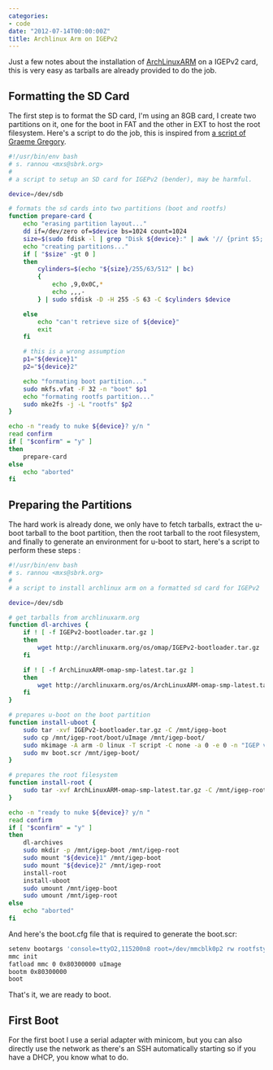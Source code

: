```yaml
---
categories:
- code
date: "2012-07-14T00:00:00Z"
title: Archlinux Arm on IGEPv2
---
```


Just a few notes about the installation of [ArchLinuxARM](http://archlinuxarm.com)
on a IGEPv2 card, this is very easy as tarballs are already provided
to do the job.

## Formatting the SD Card

The first step is to format the SD card, I'm using an 8GB card, I
create two partitions on it, one for the boot in FAT and the other in
EXT to host the root filesystem. Here's a script to do the job, this
is inspired from [a script of Graeme Gregory](http://downloads.angstrom-distribution.org/demo/beaglebone/mkcard.txt).

```bash
#!/usr/bin/env bash
# s. rannou <mxs@sbrk.org>
#
# a script to setup an SD card for IGEPv2 (bender), may be harmful.

device=/dev/sdb

# formats the sd cards into two partitions (boot and rootfs)
function prepare-card {
    echo "erasing partition layout..."
    dd if=/dev/zero of=$device bs=1024 count=1024
    size=$(sudo fdisk -l | grep "Disk ${device}:" | awk '// {print $5; }')
    echo "creating partitions..."
    if [ "$size" -gt 0 ]
    then
        cylinders=$(echo "${size}/255/63/512" | bc)
        {
            echo ,9,0x0C,*
            echo ,,,-
        } | sudo sfdisk -D -H 255 -S 63 -C $cylinders $device

    else
        echo "can't retrieve size of ${device}"
        exit
    fi

    # this is a wrong assumption
    p1="${device}1"
    p2="${device}2"

    echo "formating boot partition..."
    sudo mkfs.vfat -F 32 -n "boot" $p1
    echo "formating rootfs partition..."
    sudo mke2fs -j -L "rootfs" $p2
}

echo -n "ready to nuke ${device}? y/n "
read confirm
if [ "$confirm" = "y" ]
then
    prepare-card
else
    echo "aborted"
fi
```

## Preparing the Partitions

The hard work is already done, we only have to fetch tarballs, extract
the u-boot tarball to the boot partition, then the root tarball to the
root filesystem, and finally to generate an environment for u-boot to
start, here's a script to perform these steps :

```bash
#!/usr/bin/env bash
# s. rannou <mxs@sbrk.org>
#
# a script to install archlinux arm on a formatted sd card for IGEPv2

device=/dev/sdb

# get tarballs from archlinuxarm.org
function dl-archives {
    if ! [ -f IGEPv2-bootloader.tar.gz ]
    then
        wget http://archlinuxarm.org/os/omap/IGEPv2-bootloader.tar.gz
    fi

    if ! [ -f ArchLinuxARM-omap-smp-latest.tar.gz ]
    then
        wget http://archlinuxarm.org/os/ArchLinuxARM-omap-smp-latest.tar.gz
    fi
}

# prepares u-boot on the boot partition
function install-uboot {
    sudo tar -xvf IGEPv2-bootloader.tar.gz -C /mnt/igep-boot
    sudo cp /mnt/igep-root/boot/uImage /mnt/igep-boot/
    sudo mkimage -A arm -O linux -T script -C none -a 0 -e 0 -n "IGEP v2 boot script" -d boot.cfg boot.scr
    sudo mv boot.scr /mnt/igep-boot/
}

# prepares the root filesystem
function install-root {
    sudo tar -xvf ArchLinuxARM-omap-smp-latest.tar.gz -C /mnt/igep-root
}

echo -n "ready to nuke ${device}? y/n "
read confirm
if [ "$confirm" = "y" ]
then
    dl-archives
    sudo mkdir -p /mnt/igep-boot /mnt/igep-root
    sudo mount "${device}1" /mnt/igep-boot
    sudo mount "${device}2" /mnt/igep-root
    install-root
    install-uboot
    sudo umount /mnt/igep-boot
    sudo umount /mnt/igep-root
else
    echo "aborted"
fi
```

And here's the boot.cfg file that is required to generate the boot.scr:

```bash
setenv bootargs 'console=ttyO2,115200n8 root=/dev/mmcblk0p2 rw rootfstype=ext3 rootwait'
mmc init
fatload mmc 0 0x80300000 uImage
bootm 0x80300000
boot
```

That's it, we are ready to boot.

## First Boot

For the first boot I use a serial adapter with minicom, but you can
also directly use the network as there's an SSH automatically starting
so if you have a DHCP, you know what to do.
